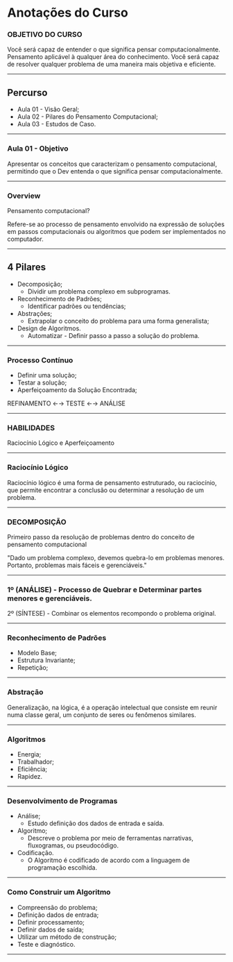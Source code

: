 # Anotações do Curso

### OBJETIVO DO CURSO

Você será capaz de entender o que significa pensar computacionalmente. Pensamento aplicável à qualquer área do conhecimento.
Você será capaz de resolver qualquer problema de uma maneira mais objetiva e eficiente.

---

## Percurso

- Aula 01 - Visão Geral;
- Aula 02 - Pilares do Pensamento Computacional;
- Aula 03 - Estudos de Caso.

---

### Aula 01 - Objetivo

Apresentar os conceitos que caracterizam o pensamento computacional, permitindo que o Dev entenda o que significa pensar computacionalmente.

---

### Overview

Pensamento computacional?

Refere-se ao processo de pensamento envolvido na expressão de soluções em passos computacionais ou algoritmos que podem ser implementados no computador.

---

## 4 Pilares

- Decomposição;
    - Dividir um problema complexo em subprogramas.
- Reconhecimento de Padrões;
    - Identificar padrões ou tendências;
- Abstrações;
    - Extrapolar o conceito do problema para uma forma generalista;
- Design de Algoritmos.
    - Automatizar - Definir passo a passo a solução do problema.

---

### Processo Contínuo

- Definir uma solução;
- Testar a solução;
- Aperfeiçoamento da Solução Encontrada;

REFINAMENTO ←→ TESTE ←→ ANÁLISE

---

### HABILIDADES

Raciocínio Lógico e Aperfeiçoamento

---

### Raciocínio Lógico

Raciocínio lógico é uma forma de pensamento estruturado, ou raciocínio, que permite encontrar a conclusão ou determinar a resolução de um problema.

---

### DECOMPOSIÇÃO

 Primeiro passo da resolução de problemas dentro do conceito de pensamento computacional

"Dado um problema complexo, devemos quebra-lo em problemas menores. Portanto, problemas mais fáceis e gerenciáveis."

---

### 1º (ANÁLISE) - Processo de Quebrar e Determinar partes menores e gerenciáveis.

2º (SÍNTESE) - Combinar os elementos recompondo o problema original.

---

### Reconhecimento de Padrões

- Modelo Base;
- Estrutura Invariante;
- Repetição;

---

### Abstração

Generalização, na lógica, é a operação intelectual que consiste em reunir numa classe geral, um conjunto de seres ou fenômenos similares.

---

### Algoritmos

- Energia;
- Trabalhador;
- Eficiência;
- Rapidez.

---

### Desenvolvimento de Programas

- Análise;
    - Estudo definição dos dados de entrada e saída.
- Algoritmo;
    - Descreve o problema por meio de ferramentas narrativas, fluxogramas, ou pseudocódigo.
- Codificação.
    - O Algoritmo é codificado de acordo com a linguagem de programação escolhida.

---

### Como Construir um Algoritmo

- Compreensão do problema;
- Definição dados de entrada;
- Definir processamento;
- Definir dados de saída;
- Utilizar um método de construção;
- Teste e diagnóstico.

---